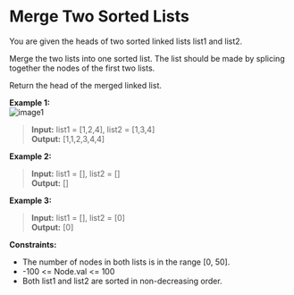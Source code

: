 # Merge Two Sorted Lists

You are given the heads of two sorted linked lists list1 and list2.

Merge the two lists into one sorted list. The list should be made by splicing together the nodes of the first two lists.

Return the head of the merged linked list.

 

**Example 1:**  
![image1](https://assets.leetcode.com/uploads/2020/10/03/merge_ex1.jpg)
>  **Input:** list1 = [1,2,4], list2 = [1,3,4]  
>  **Output:** [1,1,2,3,4,4]  


**Example 2:**
>  **Input:** list1 = [], list2 = []  
>  **Output:** []  

**Example 3:**
>  **Input:** list1 = [], list2 = [0]  
>  **Output:** [0]  
 

**Constraints:**
  *  The number of nodes in both lists is in the range [0, 50].
  *  -100 <= Node.val <= 100
  *  Both list1 and list2 are sorted in non-decreasing order.

